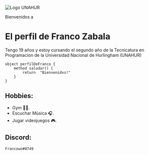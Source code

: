 ![Logo UNAHUR](./assets/UNAHUR.png)

Bienvenidos a
# El perfil de Franco Zabala

Tengo 19 años y estoy cursando el segundo año de la Tecnicatura en Programacion de la Universidad Nacional de Hurlingham (UNAHUR)

```
object perfilDeFranco { 
    method saludar() { 
        return  "Bienvenidxs!" 
    }
}
```

## Hobbies:
* Gym 🏋️‍♂️.
* Escuchar Música 🎧.
* Jugar videojuegos 🎮.

## Discord:
	Francowo#0749